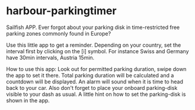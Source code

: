 # harbour-parkingtimer
Sailfish APP. Ever forgot about your parking disk in time-restricted free parking zones commonly found in Europe? 

Use this little app to get a reminder. Depending on your country, set the interval first by clicking on the [i] symbol. For instance Swiss and Germany have 30min intervals, Austria 15min.

How to use this app:
Look out for permitted parking duration, swipe down the app to set it there. Total parking duration will be calculated and a countdown will be displayed. An alarm will sound when it is time to head back to your car. Also don't forget to place your onboard parking-disk visible to your dash as usual. A little hint on how to set the parking-disk is shown in the app.
